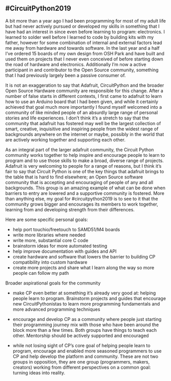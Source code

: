 ## \#CircuitPython2019

A bit more than a year ago I had been programming for most of my adult life but had never actively pursued or developed my skills in something that I have had an interest in since even before learning to program: electronics. I learned to solder well before I learned to code by building kits with my father, however for some combination of internal and external factors lead me away from hardware and towards software. In the last year and a half I’ve ordered 15 boards of my own design from OSH Park and have built and used them on projects that I never even conceived of before starting down the road of hardware and electronics. Additionally I’m now a active participant in and contributor to the Open Source community, something that I had previously largely been a passive consumer of.

It is not an exaggeration to say that Adafruit, CircuitPython and the broader Open Source Hardware community are responsible for this change. After a number of false starts in different contexts, I first came to adafruit to learn how to use an Arduino board that I had been given, and while it certainly achieved that goal much more importantly I found myself welcomed into a community of like minded people of an absurdly large range of personal stories and life experiences. I don’t think it’s a stretch to say that the community that adafruit has fostered may well be the largest collection of smart, creative, inquisitive and inspiring people from the widest range of backgrounds anywhere on the internet or maybe, possibly in the world that are actively working together and supporting each other.

As an integral part of the larger adafruit community, the Circuit Python community works together to help inspire and encourage people to learn to program and to use those skills to make a broad, diverse range of projects. Adafruit is very welcoming to people for a range of reasons, but I think it’s fair to say that Circuit Python is one of the key things that adafruit brings to the table that is hard to find elsewhere; an Open Source software community that is accepting and encouraging of people of any and all backgrounds. This group is an amazing example of what can be done when barriers to entry are lowered and a supportive community is fostered. More than anything else, my goal for #circuitpython2019 is to see to it that the community grows bigger and encourages its members to work together, learning from and developing strength from their differences.
 

Here are some specific personal goals:
* help port touchio/freetouch to SAMD51/M4 boards
* write more libraries where needed
* write more, substantial core C code
* brainstorm ideas for more automated testing
* help improve documentation with guides and API
* create hardware and software that lowers the barrier to building CP compatibility into custom hardware
* create more projects and share what I learn along the way so more people can follow my path

Broader aspirational goals for the community
* make CP even better at something it’s already very good at: helping people learn to program. Brainstorm projects and guides that encourage new CircuitPythonistas to learn more programming fundamentals and more advanced programming techniques

* encourage and develop CP as a community where people just starting their programming journey mix with those who have been around the block more than a few times. Both groups have things to teach each other. Mentorship should be actively supported and encouraged

* while not losing sight of CP’s core goal of helping people learn to program, encourage and enabled more seasoned programmers to use CP and help develop the platform and community. These are not two groups in opposition, they are one group (programmers, makers, creators) working from different perspectives on a common goal: turning ideas into reality.

